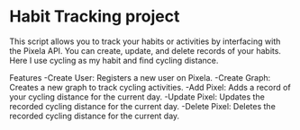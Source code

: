 # Habit Tracking project
This script allows you to track your habits or  activities by interfacing with the Pixela API. You can create, update, and delete records of your habits. Here I use cycling as my habit and find cycling  distance.

Features
-Create User: Registers a new user on Pixela.
-Create Graph: Creates a new graph to track cycling activities.
-Add Pixel: Adds a record of your cycling distance for the current day.
-Update Pixel: Updates the recorded cycling distance for the current day.
-Delete Pixel: Deletes the recorded cycling distance for the current day.
